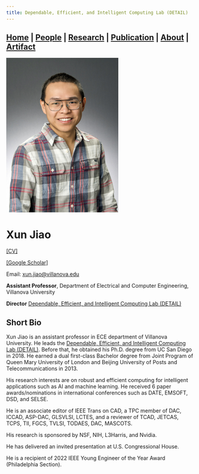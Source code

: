 ```yaml
---
title: Dependable, Efficient, and Intelligent Computing Lab (DETAIL)
---
```

## [Home](../) | [**People**](../people) | [Research](../research) | [Publication](../publication) | [About](../about) | [Artifact](../artifact) 

<img src="../asset/jiao.jpg" alt="Xun Jiao" width="300">

# Xun Jiao 
[[CV]](../asset/Xun_Jiao_CV.pdf)

[[Google Scholar]]([../asset/Xun_Jiao_CV.pdf](https://scholar.google.com/citations?hl=zh-CN&user=tgjAdEAAAAAJ&view_op=list_works&sortby=pubdate))

Email: [xun.jiao@villanova.edu](mailto:xun.jiao@villanova.edu) 

**Assistant Professor**, Department of Electrical and Computer Engineering, Villanova University 

**Director**
[Dependable, Efficient, and Intelligent Computing Lab (DETAIL)](vu-detail.github.io)


## Short Bio
Xun Jiao is an assistant professor in ECE department of Villanova University. He leads the [Dependable, Efficient, and Intelligent Computing Lab (DETAIL)](vu-detail.github.io). Before that, he obtained his Ph.D. degree from UC San Diego in 2018. He earned a dual first-class Bachelor degree from Joint Program of Queen Mary University of London and Beijing University of Posts and Telecommunications in 2013.

His research interests are on robust and efficient computing for intelligent applications such as AI and machine learning. He received 6 paper awards/nominations in international conferences such as DATE, EMSOFT, DSD, and SELSE. 

He is an associate editor of IEEE Trans on CAD, a TPC member of DAC, ICCAD, ASP-DAC, GLSVLSI, LCTES, and a reviewer of TCAD, JETCAS, TCPS, TII, FGCS, TVLSI, TODAES, DAC, MASCOTS.

His research is sponsored by NSF, NIH, L3Harris, and Nvidia. 

He has delivered an invited presentation at U.S. Congressional House. 

He is a recipient of 2022 IEEE Young Engineer of the Year Award (Philadelphia Section). 


